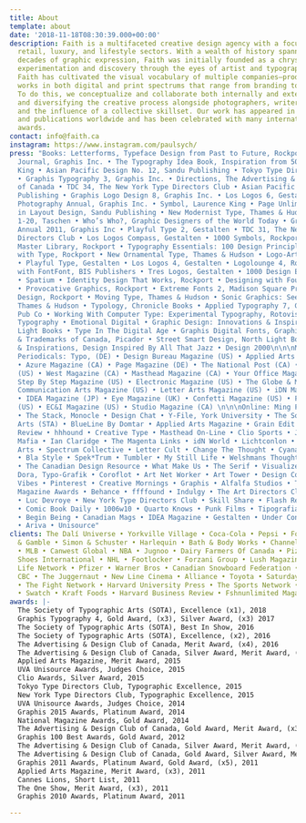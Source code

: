 ```yaml
---
title: About
template: about
date: '2018-11-18T08:30:39.000+00:00'
description: Faith is a multifaceted creative design agency with a focus on fashion,
  retail, luxury, and lifestyle sectors. With a wealth of history spanning over two
  decades of graphic expression, Faith was initially founded as a chrysalis of design
  experimentation and discovery through the eyes of artist and typographer, Paul Sych.
  Faith has cultivated the visual vocabulary of multiple companies—producing prolific
  works in both digital and print spectrums that range from branding to motion design.
  To do this, we conceptualize and collaborate both internally and externally—purifying
  and diversifying the creative process alongside photographers, writers, producers,
  and the influence of a collective skillset. Our work has appeared in numerous books
  and publications worldwide and has been celebrated with many international design
  awards.
contact: info@faith.ca
instagram: https://www.instagram.com/paulsych/
press: "Books: Letterforms, Typeface Design from Past to Future, Rockport • Graphis
  Journal, Graphis Inc. • The Typography Idea Book, Inspiration from 50 Masters, Laurence
  King • Asian Pacific Design No. 12, Sandu Publishing • Tokyo Type Directors Club
  • Graphis Typography 3, Graphis Inc. • Directions, The Advertising & Design Club
  of Canada • TDC 34, The New York Type Directors Club • Asian Pacific Design, Sandu
  Publishing • Graphis Logo Design 8, Graphis Inc. • Los Logos 6, Gestalten • Graphis
  Photography Annual, Graphis Inc. • Symbol, Laurence King • Page Unlimited: Innovations
  in Layout Design, Sandu Publishing • New Modernist Type, Thames & Hudson • Fuse
  1-20, Taschen • Who’s Who?, Graphic Designers of the World Today • Graphis Design
  Annual 2011, Graphis Inc • Playful Type 2, Gestalten • TDC 31, The New York Type
  Directors Club • Los Logos Compass, Gestalten • 1000 Symbols, Rockport • Logolounge
  Master Library, Rockport • Typography Essentials: 100 Design Principles for Working
  with Type, Rockport • New Ornamental Type, Thames & Hudson • Logo-Art, Rotovision
  • Playful Type, Gestalten • Los Logos 4, Gestalten • Logolounge 4, Rockport • Made
  with FontFont, BIS Publishers • Tres Logos, Gestalten • 1000 Design Elements, Rockport
  • Spatium • Identity Design That Works, Rockport • Designing with Found Objects
  • Provocative Graphics, Rockport • Extreme Fonts 2, Madison Square Press • Radical
  Design, Rockport • Moving Type, Thames & Hudson • Sonic Graphics: Seeing Sound,
  Thames & Hudson • Typology, Chronicle Books • Applied Typography 7, Graphic Sha
  Pub Co • Working With Computer Type: Experimental Typography, Rotovision • New International
  Typography • Emotional Digital • Graphic Design: Innovations & Inspirations 2, North
  Light Books • Type In The Digital Age • Graphis Digital Fonts, Graphis Inc • Symbols
  & Trademarks of Canada, Picador • Street Smart Design, North Light Books • Innovations
  & Inspirations, Design Inspired By All That Jazz • Design 2000\n\n\nMagazines &
  Periodicals: Typo, (DE) • Design Bureau Magazine (US) • Applied Arts Magazine (CA)
  • Azure Magazine (CA) • Page Magazine (DE) • The National Post (CA) • How Magazine
  (US) • West Magazine (CA) • Masthead Magazine (CA) • Your Office Magazine (CA) •
  Step By Step Magazine (US) • Electronic Magazine (US) • The Globe & Mail (CA) •
  Communication Arts Magazine (US) • Letter Arts Magazine (US) • iDN Magazine (JP)
  • IDEA Magazine (JP) • Eye Magazine (UK) • Confetti Magazine (US) • Fontasia Magazine
  (US) • EC&I Magazine (US) • Studio Magazine (CA) \n\n\nOnline: Ming Pao Daily News
  • The Stack, Monocle • Design Chat • Y-File, York University • The Society of Typographic
  Arts (STA) • BlueLine By Domtar • Applied Arts Magazine • Grain Edit • Creative
  Review • hhhound • Creative Type • Masthead On-Line • Clio Sports • Jsonline • Design
  Mafia • Ian Claridge • The Magenta Links • idN World • Lichtconlon • Communication
  Arts • Spectrum Collective • Letter Cult • Change The Thought • Cyana Trendland
  • Bla Style • Spek*Trum • Tumbler • My Still Life • Welshmans Thoughts • How Magazine
  • The Canadian Design Resource • What Make Us • The Serif • Visualize Us • Ball
  Dora, Typo-Grafik • Coroflot • Art Net Worker • Art Tower • Design Collector • Net
  Vibes • Pinterest • Creative Mornings • Graphis • Alfalfa Studios • The National
  Magazine Awards • Behance • ffffound • Indulgy • The Art Directors Club of Canada
  • Luc Devroye • New York Type Directors Club • Skill Share • Flash Reproductions
  • Comic Book Daily • 1006w10 • Quarto Knows • Punk Films • Tipografia • Polyvore
  • Begin Being • Canadian Mags • IDEA Magazine • Gestalten • Under Consideration
  • Ariva • Unisource"
clients: The Dalí Universe • Yorkville Village • Coca-Cola • Pepsi • Ford • Proctor
  & Gamble • Simon & Schuster • Harlequin • Bath & Body Works • Channel Zero • McDonalds
  • MLB • Canwest Global • NBA • Jugnoo • Dairy Farmers Of Canada • Pizza Nova • Bata
  Shoes International • NHL • Footlocker • Forzani Group • Lush Magazine • Outdoor
  Life Network • Pfizer • Warner Bros • Canadian Snowboard Federation • Bacardi •
  CBC • The Juggernaut • New Line Cinema • Alliance • Toyota • Saturday Night Magazine
  • The Fight Network • Harvard University Press • The Sports Network • Terra Footwear
  • Swatch • Kraft Foods • Harvard Business Review • Fshnunlimited Magazine
awards: |-
  The Society of Typographic Arts (SOTA), Excellence (x1), 2018
  Graphis Typography 4, Gold Award, (x3), Silver Award, (x3) 2017
  The Society of Typographic Arts (SOTA), Best In Show, 2016
  The Society of Typographic Arts (SOTA), Excellence, (x2), 2016
  The Advertising & Design Club of Canada, Merit Award, (x4), 2016
  The Advertising & Design Club of Canada, Silver Award, Merit Award, (x4), 2015
  Applied Arts Magazine, Merit Award, 2015
  UVA Unisource Awards, Judges Choice, 2015
  Clio Awards, Silver Award, 2015
  Tokyo Type Directors Club, Typographic Excellence, 2015
  New York Type Directors Club, Typographic Excellence, 2015
  UVA Unisource Awards, Judges Choice, 2014
  Graphis 2015 Awards, Platinum Award, 2014
  National Magazine Awards, Gold Award, 2014
  The Advertising & Design Club of Canada, Gold Award, Merit Award, (x3), 2014
  Graphis 100 Best Awards, Gold Award, 2012
  The Advertising & Design Club of Canada, Silver Award, Merit Award, (x4), 2012
  The Advertising & Design Club of Canada, Gold Award, Silver Award, Merit Award, (x3), 2011
  Graphis 2011 Awards, Platinum Award, Gold Award, (x5), 2011
  Applied Arts Magazine, Merit Award, (x3), 2011
  Cannes Lions, Short List, 2011
  The One Show, Merit Award, (x3), 2011
  Graphis 2010 Awards, Platinum Award, 2011

---
```

